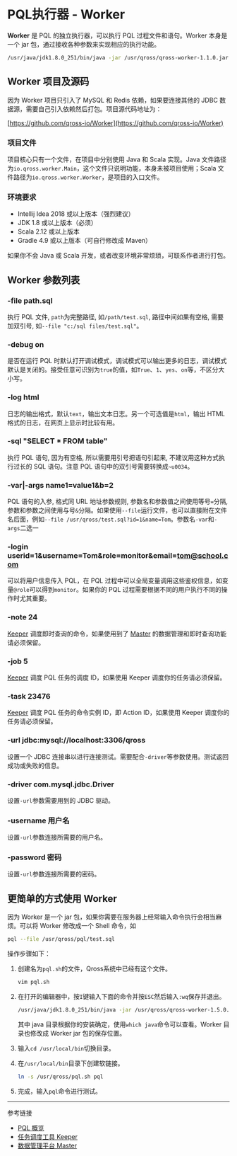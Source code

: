 # PQL执行器 - Worker 

**Worker** 是 PQL 的独立执行器，可以执行 PQL 过程文件和语句。Worker 本身是一个 jar 包，通过接收各种参数来实现相应的执行功能。

```sh
/usr/java/jdk1.8.0_251/bin/java -jar /usr/qross/qross-worker-1.1.0.jar --file /usr/qross/test.sql
```

## Worker 项目及源码

因为 Worker 项目只引入了 MySQL 和 Redis 依赖，如果要连接其他的 JDBC 数据源，需要自己引入依赖然后打包。项目源代码地址为：

[https://github.com/qross-io/Worker](https://github.com/qross-io/Worker)

### 项目文件

项目核心只有一个文件，在项目中分别使用 Java 和 Scala 实现。Java 文件路径为`io.qross.worker.Main`，这个文件只说明功能，本身未被项目使用；Scala 文件路径为`io.qross.worker.Worker`，是项目的入口文件。


### 环境要求

* Intellij Idea 2018 或以上版本（强烈建议）
* JDK 1.8 或以上版本（必须）
* Scala 2.12 或以上版本
* Gradle 4.9 或以上版本（可自行修改成 Maven）

如果你不会 Java 或 Scala 开发，或者改变环境非常烦琐，可联系作者进行打包。

## Worker 参数列表

### -file path.sql

执行 PQL 文件, `path`为完整路径, 如`/path/test.sql`, 路径中间如果有空格, 需要加双引号, 如`--file "c:/sql files/test.sql"`。

### -debug on

是否在运行 PQL 时默认打开调试模式，调试模式可以输出更多的日志，调试模式默认是关闭的。接受任意可识别为`true`的值，如`True`、`1`、`yes`、`on`等，不区分大小写。

### -log html 

日志的输出格式，默认`text`，输出文本日志。另一个可选值是`html`，输出 HTML 格式的日志，在网页上显示时比较有用。

### -sql "SELECT * FROM table"

执行 PQL 语句, 因为有空格, 所以需要用引号把语句引起来, 不建议用这种方式执行过长的 SQL 语句。注意 PQL 语句中的双引号需要转换成`~u0034`。

### -var|-args name1=value1&b=2

PQL 语句的入参, 格式同 URL 地址参数规则, 参数名和参数值之间使用等号`=`分隔, 参数和参数之间使用与号`&`分隔。如果使用`--file`运行文件，也可以直接附在文件名后面，例如`--file /usr/qross/test.sql?id=1&name=Tom`。参数名`-var`和`-args`二选一
    
### -login userid=1&username=Tom&role=monitor&email=tom@school.com

可以将用户信息传入 PQL，在 PQL 过程中可以全局变量调用这些鉴权信息，如变量`@role`可以得到`monitor`。如果你的 PQL 过程需要根据不同的用户执行不同的操作时尤其重要。

### -note 24

[Keeper](/keeper/overview) 调度即时查询的命令，如果使用到了 [Master](/master/overview.md) 的数据管理和即时查询功能请必须保留。

### -job 5

[Keeper](/keeper/overview) 调度 PQL 任务的调度 ID，如果使用 Keeper 调度你的任务请必须保留。

### -task 23476

[Keeper](/keeper/overview) 调度 PQL 任务的命令实例 ID，即 Action ID，如果使用 Keeper 调度你的任务请必须保留。

### -url jdbc:mysql://localhost:3306/qross

设置一个 JDBC 连接串以进行连接测试。需要配合`-driver`等参数使用。测试返回成功或失败的信息。

### -driver com.mysql.jdbc.Driver

设置`-url`参数需要用到的 JDBC 驱动。

### -username 用户名

设置`-url`参数连接所需要的用户名。

### -password 密码

设置`-url`参数连接所需要的密码。

## 更简单的方式使用 Worker

因为 Worker 是一个 jar 包，如果你需要在服务器上经常输入命令执行会相当麻烦。可以将 Worker 修改成一个 Shell 命令，如

```sh
pql --file /usr/qross/pql/test.sql
```

操作步骤如下：

1. 创建名为`pql.sh`的文件，Qross系统中已经有这个文件。

    ```sh
    vim pql.sh
    ```

2. 在打开的编辑器中，按`I`键输入下面的命令并按`ESC`然后输入`:wq`保存并退出。

    ```sh
    /usr/java/jdk1.8.0_251/bin/java -jar /usr/qross/qross-worker-1.5.0.jar $*
    ```

    其中 java 目录根据你的安装确定，使用`which java`命令可以查看。Worker 目录也修改成 Worker jar 包的保存位置。

3. 输入`cd /usr/local/bin`切换目录。

4. 在`/usr/local/bin`目录下创建软链接。

    ```sh
    ln -s /usr/qross/pql.sh pql
    ```

5. 完成，输入`pql`命令进行测试。


---
参考链接

* [PQL 概览](/pql/overview.md)
* [任务调度工具 Keeper](/keeper/overview.md)
* [数据管理平台 Master](/master/overview.md)